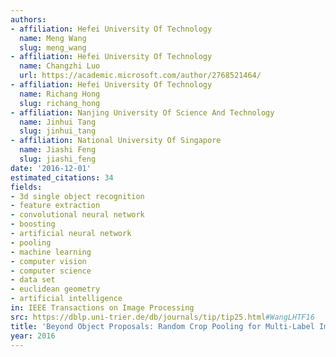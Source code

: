 ```yaml
---
authors:
- affiliation: Hefei University Of Technology
  name: Meng Wang
  slug: meng_wang
- affiliation: Hefei University Of Technology
  name: Changzhi Luo
  url: https://academic.microsoft.com/author/2768521464/
- affiliation: Hefei University Of Technology
  name: Richang Hong
  slug: richang_hong
- affiliation: Nanjing University Of Science And Technology
  name: Jinhui Tang
  slug: jinhui_tang
- affiliation: National University Of Singapore
  name: Jiashi Feng
  slug: jiashi_feng
date: '2016-12-01'
estimated_citations: 34
fields:
- 3d single object recognition
- feature extraction
- convolutional neural network
- boosting
- artificial neural network
- pooling
- machine learning
- computer vision
- computer science
- data set
- euclidean geometry
- artificial intelligence
in: IEEE Transactions on Image Processing
src: https://dblp.uni-trier.de/db/journals/tip/tip25.html#WangLHTF16
title: 'Beyond Object Proposals: Random Crop Pooling for Multi-Label Image Recognition'
year: 2016
---
```

